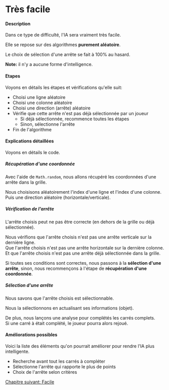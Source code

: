 # Très facile

#### Description

Dans ce type de difficulté, l'IA sera vraiment très facile.

Elle se repose sur des algorithmes **purement aléatoire**.

Le choix de sélection d'une arrête se fait à 100% au hasard.

**Note:** il n'y a aucune forme d'intelligence.

#### Etapes

Voyons en détails les étapes et vérifications qu'elle suit:

- Choisi une ligne aléatoire
- Choisi une colonne aléatoire
- Choisi une direction (arrête) aléatoire
- Vérifie que cette arrête n'est pas déjà sélectionnée par un joueur
   - Si déjà sélectionnée, recommence toutes les étapes
   - Sinon, sélectionne l'arrête
- Fin de l'algorithme

#### Explications détaillées

Voyons en détails le code.

##### Récupération d'une coordonnée

Avec l'aide de `Math.random`, nous allons récupéré les coordonnées d'une arrête dans la grille.

Nous choisisons aléatoirement l'index d'une ligne et l'index d'une colonne.  
Puis une direction aléatoire (horizontale/verticale).

##### Vérification de l'arrête

L'arrête choisis peut ne pas être correcte (en dehors de la grille ou déjà sélectionnée).

Nous vérifions que l'arrête choisis n'est pas une arrête verticale sur la dernière ligne.  
Que l'arrête choisis n'est pas une arrête horizontale sur la dernière colonne.  
Et que l'arrête choisis n'est pas une arrête déjà sélectionnée dans la grille.

Si toutes ses conditions sont correctes, nous passons à la **sélection d'une arrête**, sinon, nous recommençons à l'étape de **récupération d'une coordonnée**.

##### Sélection d'une arrête

Nous savons que l'arrête choisis est sélectionnable.

Nous la sélectionnons en actualisant ses informations (objet).

De plus, nous lançons une analyse pour complétés les carrés complets.  
Si une carré à était complété, le joueur pourra alors rejoué.

#### Améliorations possibles

Voici la liste des éléments qu'on pourrait améliorer pour rendre l'IA plus intelligente.

- Recherche avant tout les carrés à compléter
- Sélectionne l'arrête qui rapporte le plus de points
- Choix de l'arrête selon critères

<a href="{{ site.baseUrl }}config/easy/" class="btn btn-green">Chapitre suivant: Facile</a>
